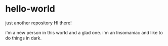 # hello-world
just another repository
HI there!

i'm a new person in this world and a glad one.
i'm an Insomaniac and like to do things in dark.
